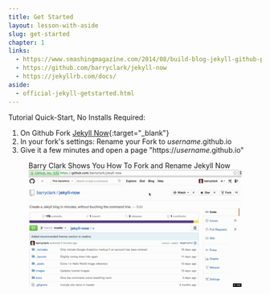```yaml
---
title: Get Started
layout: lesson-with-aside
slug: get-started
chapter: 1
links:
  - https://www.smashingmagazine.com/2014/08/build-blog-jekyll-github-pages/
  - https://github.com/barryclark/jekyll-now
  - https://jekyllrb.com/docs/
aside:
  - official-jekyll-getstarted.html
---
```


Tutorial Quick-Start, No Installs Required:

1. On Github Fork [Jekyll Now](https://github.com/barryclark/jekyll-now){:target="_blank"}
2. In your fork's settings: Rename your Fork to _username_.github.io
3. Give it a few minutes and open a page "https://_username_.github.io"

<figure>
<figcaption class="site-description">
   Barry Clark Shows You How To Fork and Rename Jekyll Now
</figcaption>

<img src="/images/step1.gif" alt="how-to-fork-and-rename"/>

</figure>

